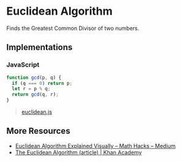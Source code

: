# Euclidean Algorithm

Finds the Greatest Common Divisor of two numbers.

## Implementations

### JavaScript

```js
function gcd(p, q) {
  if (q === 0) return p;
  let r = p % q;
  return gcd(q, r);
}
```

> [euclidean.js](./euclidean.js)

## More Resources

* [Euclidean Algorithm Explained Visually – Math Hacks – Medium](https://medium.com/i-math/why-does-the-euclidean-algorithm-work-aaf43bd3288e)
* [The Euclidean Algorithm (article) | Khan Academy](https://www.khanacademy.org/computing/computer-science/cryptography/modarithmetic/a/the-euclidean-algorithm)
